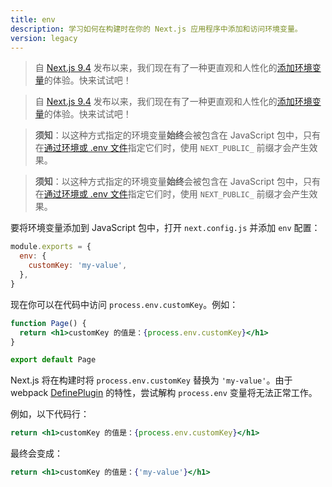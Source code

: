 ```yaml
---
title: env
description: 学习如何在构建时在你的 Next.js 应用程序中添加和访问环境变量。
version: legacy
---
```


<AppOnly>

> 自 [Next.js 9.4](https://nextjs.org/blog/next-4) 发布以来，我们现在有了一种更直观和人性化的[添加环境变量](/docs/nextjs-cn/app/guides/configuring/environment-variables)的体验。快来试试吧！

</AppOnly>

<PagesOnly>

> 自 [Next.js 9.4](https://nextjs.org/blog/next-4) 发布以来，我们现在有了一种更直观和人性化的[添加环境变量](/docs/nextjs-cn/pages/guides/configuring/environment-variables)的体验。快来试试吧！

</PagesOnly>

<AppOnly>

> **须知**：以这种方式指定的环境变量**始终**会被包含在 JavaScript 包中，只有在[通过环境或 .env 文件](/docs/nextjs-cn/app/guides/configuring/environment-variables)指定它们时，使用 `NEXT_PUBLIC_` 前缀才会产生效果。

</AppOnly>

<PagesOnly>

> **须知**：以这种方式指定的环境变量**始终**会被包含在 JavaScript 包中，只有在[通过环境或 .env 文件](/docs/nextjs-cn/pages/guides/configuring/environment-variables)指定它们时，使用 `NEXT_PUBLIC_` 前缀才会产生效果。

</PagesOnly>

要将环境变量添加到 JavaScript 包中，打开 `next.config.js` 并添加 `env` 配置：

```js
module.exports = {
  env: {
    customKey: 'my-value',
  },
}
```

现在你可以在代码中访问 `process.env.customKey`。例如：

```jsx
function Page() {
  return <h1>customKey 的值是：{process.env.customKey}</h1>
}

export default Page
```

Next.js 将在构建时将 `process.env.customKey` 替换为 `'my-value'`。由于 webpack [DefinePlugin](https://webpack.js.org/plugins/define-plugin/) 的特性，尝试解构 `process.env` 变量将无法正常工作。

例如，以下代码行：

```jsx
return <h1>customKey 的值是：{process.env.customKey}</h1>
```

最终会变成：

```jsx
return <h1>customKey 的值是：{'my-value'}</h1>
```
